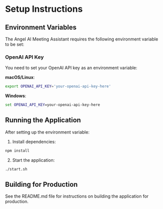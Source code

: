 # Setup Instructions

## Environment Variables

The Angel AI Meeting Assistant requires the following environment variable to be set:

### OpenAI API Key

You need to set your OpenAI API key as an environment variable:

**macOS/Linux**:
```bash
export OPENAI_API_KEY='your-openai-api-key-here'
```

**Windows**:
```cmd
set OPENAI_API_KEY=your-openai-api-key-here
```

## Running the Application

After setting up the environment variable:

1. Install dependencies:
```bash
npm install
```

2. Start the application:
```bash
./start.sh
```

## Building for Production

See the README.md file for instructions on building the application for production. 